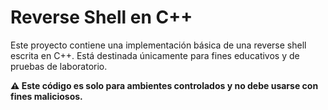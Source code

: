 # Reverse Shell en C++

Este proyecto contiene una implementación básica de una reverse shell escrita en C++. Está destinada únicamente para fines educativos y de pruebas de laboratorio.

**⚠️ Este código es solo para ambientes controlados y no debe usarse con fines maliciosos.**
